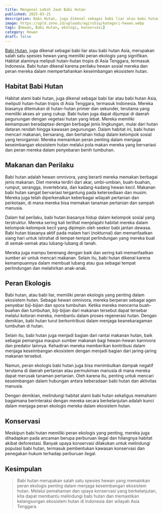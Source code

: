 ```yaml
---
title: Mengenal Lebih Jauh Babi Hutan
published: 2025-03-25
description: Babi Hutan, juga dikenal sebagai babi liar atau babi hutan Asia, merupakan salah satu spesies hewan yang memiliki peran ekologis yang signifikan.
image: https://upld.zone.id/uploads/agiru5iq/kategori-hewan.webp
tags: [Hewan, Babi Hutan, ekologi, konservasi]
category: Hewan
draft: false
---
```


[Babi Hutan](https://id.m.wikipedia.org/wiki/Babi_hutan_(disambiguasi)), juga dikenal sebagai babi liar atau babi hutan Asia, merupakan salah satu spesies hewan yang memiliki peran ekologis yang signifikan. Habitat alaminya meliputi hutan-hutan tropis di Asia Tenggara, termasuk Indonesia. Babi hutan dikenal karena perilaku hewan sosial mereka dan peran mereka dalam mempertahankan keseimbangan ekosistem hutan.

## Habitat Babi Hutan

Habitat alami babi hutan, juga dikenal sebagai babi liar atau babi hutan Asia, meliputi hutan-hutan tropis di Asia Tenggara, termasuk Indonesia. Mereka biasanya ditemukan di hutan-hutan primer dan sekunder, terutama yang memiliki akses air yang cukup. Babi hutan juga dapat dijumpai di daerah pegunungan dengan vegetasi hutan yang lebat. Mereka memiliki kemampuan beradaptasi dengan berbagai jenis lingkungan, mulai dari hutan dataran rendah hingga kawasan pegunungan. Dalam habitat ini, babi hutan mencari makanan, bersarang, dan bertahan hidup dalam kelompok sosial yang terorganisir. Mereka memainkan peran penting dalam menjaga keseimbangan ekosistem hutan melalui pola makan mereka yang bervariasi dan peran mereka dalam penyebaran benih tumbuhan.

## Makanan dan Perilaku

Babi hutan adalah hewan omnivora, yang berarti mereka memakan berbagai jenis makanan. Diet mereka terdiri dari akar, umbi-umbian, buah-buahan, rumput, serangga, invertebrata, dan kadang-kadang hewan kecil. Makanan babi hutan sangat bervariasi tergantung pada ketersediaan dan musim. Mereka juga telah diperkenalkan keberbagai wilayah pertanian dan perkotaan, di mana mereka bisa memakan tanaman pertanian dan sampah manusia.

Dalam hal perilaku, babi hutan biasanya hidup dalam kelompok sosial yang terstruktur. Mereka sering kali terlihat menjelajahi habitat mereka dalam kelompok-kelompok kecil yang dipimpin oleh seekor babi jantan dewasa. Babi hutan biasanya aktif pada malam hari (nokturnal) dan memanfaatkan siang hari untuk istirahat di tempat-tempat perlindungan yang mereka buat di semak-semak atau lubang-lubang di tanah.

Mereka juga mampu berenang dengan baik dan sering kali memanfaatkan sumber air untuk mencari makanan. Selain itu, babi hutan dikenal karena kemampuannya dalam membuat lubang atau gua sebagai tempat perlindungan dan melahirkan anak-anak.

## Peran Ekologis

Babi hutan, atau babi liar, memiliki peran ekologis yang penting dalam ekosistem hutan. Sebagai hewan omnivora, mereka berperan sebagai agen penyebar biji-bijian dan spora tumbuhan. Ketika mereka mencerna buah-buahan dan tumbuhan, biji-bijian dari makanan tersebut dapat tersebar melalui kotoran mereka, membantu dalam proses regenerasi hutan. Dengan demikian, babi hutan turut berkontribusi dalam menjaga keanekaragaman tumbuhan di hutan.

Selain itu, babi hutan juga menjadi bagian dari rantai makanan hutan, baik sebagai pemangsa maupun sumber makanan bagi hewan-hewan karnivora dan predator lainnya. Kehadiran mereka memberikan kontribusi dalam menjaga keseimbangan ekosistem dengan menjadi bagian dari jaring-jaring makanan tersebut.

Namun, peran ekologis babi hutan juga bisa menimbulkan dampak negatif terutama di daerah pertanian atau permukiman manusia di mana mereka dapat merusak tanaman pertanian. Oleh karena itu, penting untuk mencari keseimbangan dalam hubungan antara keberadaan babi hutan dan aktivitas manusia.

Dengan demikian, melindungi habitat alami babi hutan sekaligus memahami bagaimana berinteraksi dengan mereka secara berkelanjutan adalah kunci dalam menjaga peran ekologis mereka dalam ekosistem hutan.

## Konservasi

Meskipun babi hutan memiliki peran ekologis yang penting, mereka juga dihadapkan pada ancaman berupa perburuan ilegal dan hilangnya habitat akibat deforestasi. Banyak upaya konservasi dilakukan untuk melindungi populasi babi hutan, termasuk pembentukan kawasan konservasi dan penegakan hukum terhadap perburuan ilegal.

## Kesimpulan

> Babi hutan merupakan salah satu spesies hewan yang memainkan peran ekologis penting dalam menjaga keseimbangan ekosistem hutan. Melalui pemahaman dan upaya konservasi yang berkelanjutan, kita dapat membantu melindungi babi hutan dan memastikan kelangsungan ekosistem hutan di Indonesia dan wilayah Asia Tenggara.
